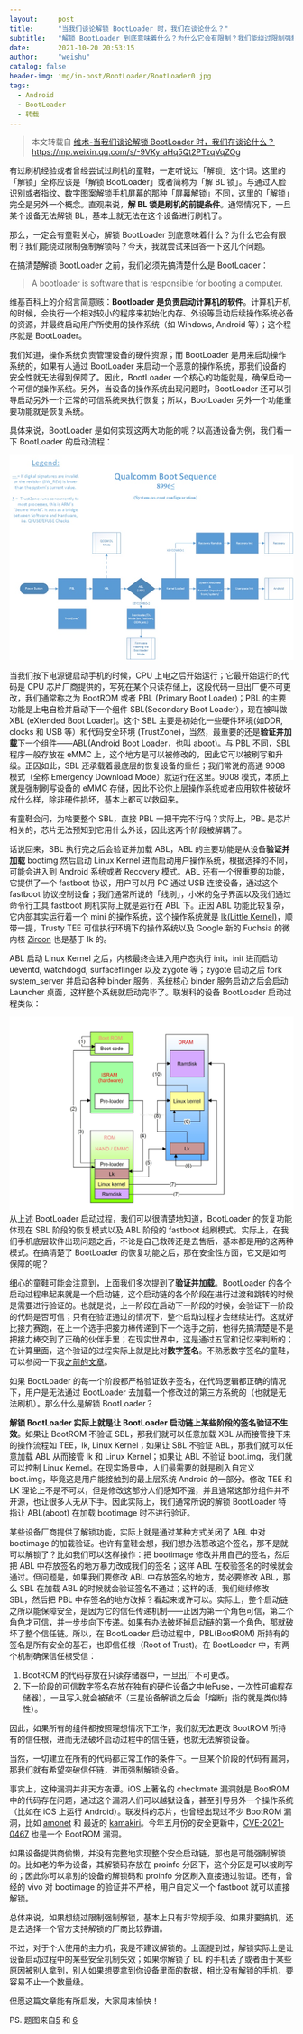 ```yaml
---
layout:     post
title:      "当我们谈论解锁 BootLoader 时，我们在谈论什么？"
subtitle:   "解锁 BootLoader 到底意味着什么？为什么它会有限制？我们能绕过限制强制解锁吗？"
date:       2021-10-20 20:53:15
author:     "weishu"
catalog: false
header-img: img/in-post/BootLoader/BootLoader0.jpg
tags:
  - Android
  - BootLoader
  - 转载
---
```



> 本文转载自 [维术-当我们谈论解锁 BootLoader 时，我们在谈论什么？](https://weishu.me/2021/07/24/what-is-bootloader-unlock/) 
 https://mp.weixin.qq.com/s/-9VKyraHq5Qt2PTzqVqZOg
 
 
有过刷机经验或者曾经尝试过刷机的童鞋，一定听说过「解锁」这个词。这里的「解锁」全称应该是「解锁 BootLoader」或者简称为「解 BL 锁」。与通过人脸识别或者指纹、数字图案解锁手机屏幕的那种「屏幕解锁」不同，这里的「解锁」完全是另外一个概念。直观来说，**解 BL 锁是刷机的前提条件**。通常情况下，一旦某个设备无法解锁 BL，基本上就无法在这个设备进行刷机了。

那么，一定会有童鞋关心，解锁 BootLoader 到底意味着什么？为什么它会有限制？我们能绕过限制强制解锁吗？今天，我就尝试来回答一下这几个问题。

在搞清楚解锁 BootLoader 之前，我们必须先搞清楚什么是 BootLoader：

> A bootloader is software that is responsible for booting a computer.

维基百科上的介绍言简意赅：**Bootloader 是负责启动计算机的软件**。计算机开机的时候，会执行一个相对较小的程序来初始化内存、外设等启动后续操作系统必备的资源，并最终启动用户所使用的操作系统（如 Windows, Android 等）；这个程序就是 BootLoader。

我们知道，操作系统负责管理设备的硬件资源；而 BootLoader 是用来启动操作系统的，如果有人通过 BootLoader 来启动一个恶意的操作系统，那我们设备的安全性就无法得到保障了。因此，BootLoader 一个核心的功能就是，确保启动一个可信的操作系统。另外，当设备的操作系统出现问题时，BootLoader 还可以引导启动另外一个正常的可信系统来执行恢复；所以，BootLoader 另外一个功能重要功能就是恢复系统。

<!--more-->

具体来说，BootLoader 是如何实现这两大功能的呢？以高通设备为例，我们看一下 BootLoader 的启动流程：

![](/img/in-post/BootLoader/BootLoader1.jpg)

当我们按下电源键启动手机的时候，CPU 上电之后开始运行；它最开始运行的代码是 CPU 芯片厂商提供的，写死在某个只读存储上，这段代码一旦出厂便不可更改，我们通常称之为 BootROM 或者 PBL (Primary Boot Loader)；PBL 的主要功能是上电自检并启动下一个组件 SBL(Secondary Boot Loader），现在被叫做 XBL (eXtended Boot Loader)。这个 SBL 主要是初始化一些硬件环境(如DDR, clocks 和 USB 等）和代码安全环境 (TrustZone)，当然，最重要的还是**验证并加载**下一个组件——ABL(Android Boot Loader，也叫 aboot)。与 PBL 不同，SBL 程序一般存放在 eMMC 上，这个地方是可以被修改的，因此它可以被刷写和升级。正因如此，SBL 还承载着最底层的恢复设备的重任；我们常说的高通 9008 模式（全称 Emergency Download Mode）就运行在这里。9008 模式，本质上就是强制刷写设备的 eMMC 存储，因此不论你上层操作系统或者应用软件被破坏成什么样，除非硬件损坏，基本上都可以救回来。

有童鞋会问，为啥要整个 SBL，直接 PBL 一把干完不行吗？实际上，PBL 是芯片相关的，芯片无法预知到它用什么外设，因此这两个阶段被解耦了。

话说回来，SBL 执行完之后会验证并加载 ABL，ABL 的主要功能是从设备**验证并加载** bootimg 然后启动 Linux Kernel 进而启动用户操作系统，根据选择的不同，可能会进入到 Android 系统或者 Recovery 模式。ABL 还有一个很重要的功能，它提供了一个 fastboot 协议，用户可以用 PC 通过 USB 连接设备，通过这个 fastboot 协议控制设备；我们通常所说的「线刷」，小米的兔子界面以及我们通过命令行工具 fastboot 刷机实际上就是运行在 ABL 下。正因 ABL 功能比较复杂，它内部其实运行着一个 mini 的操作系统，这个操作系统就是 [lk(Little Kernel)][1]，顺带一提，Trusty TEE 可信执行环境下的操作系统以及 Google 新的 Fuchsia 的微内核 [Zircon][2] 也是基于 lk 的。

ABL 启动 Linux Kernel 之后，内核最终会进入用户态执行 init，init 进而启动 ueventd, watchdogd, surfaceflinger 以及 zygote 等；zygote 启动之后 fork system_server 并启动各种 binder 服务，系统核心 binder 服务启动之后会启动 Launcher 桌面，这样整个系统就启动完毕了。联发科的设备 BootLoader 启动过程类似：

![](/img/in-post/BootLoader/BootLoader2.jpg)从上述 BootLoader 启动过程，我们可以很清楚地知道，BootLoader 的恢复功能体现在 SBL 阶段的恢复模式以及 ABL 阶段的 fastboot 线刷模式。实际上，在我们手机底层软件出现问题之后，不论是自己救砖还是去售后，基本都是用的这两种模式。在搞清楚了 BootLoader 的恢复功能之后，那在安全性方面，它又是如何保障的呢？

细心的童鞋可能会注意到，上面我们多次提到了**验证并加载**。BootLoader 的各个启动过程串起来就是一个启动链，这个启动链的各个阶段在进行过渡和跳转的时候是需要进行验证的。也就是说，上一阶段在启动下一阶段的时候，会验证下一阶段的代码是否可信；只有在验证通过的情况下，整个启动过程才会继续进行。这就好比接力赛跑，在上一个选手把接力棒传递到下一个选手之前，他得先搞清楚是不是把接力棒交到了正确的伙伴手里；在现实世界中，这是通过五官和记忆来判断的；在计算里面，这个验证的过程实际上就是比对**数字签名**。不熟悉数字签名的童鞋，可以参阅一下我[之前的文章][3]。

如果 BootLoader 的每一个阶段都严格验证数字签名，在代码逻辑都正确的情况下，用户是无法通过 BootLoader 去加载一个修改过的第三方系统的（也就是无法刷机）。那么什么是解锁 BootLoader？

**解锁 BootLoader 实际上就是让 BootLoader 启动链上某些阶段的签名验证不生效**。如果让 BootROM 不验证 SBL，那我们就可以任意加载 XBL 从而接管接下来的操作流程如 TEE，lk, Linux Kernel；如果让 SBL 不验证 ABL，那我们就可以任意加载 ABL 从而接管 lk 和 Linux Kernel；如果让 ABL 不验证 boot.img，我们就可以控制 Linux Kernel。在现实场景中，人们最需要的就是刷入自定义 boot.img，毕竟这是用户能接触到的最上层系统 Android 的一部分。修改 TEE 和 LK 理论上不是不可以，但是修改这部分人们感知不强，并且通常这部分组件并不开源，也让很多人无从下手。因此实际上，我们通常所说的解锁 BootLoader 特指让 ABL(aboot) 在加载 bootimage 时不进行验证。 

某些设备厂商提供了解锁功能，实际上就是通过某种方式关闭了 ABL 中对 bootimage 的加载验证。也许有童鞋会想，我们想办法篡改这个签名，那不是就可以解锁了？比如我们可以这样操作：把 bootimage 修改并用自己的签名，然后把 ABL 中存放签名的地方暴力改成我们的签名；这样 ABL 在校验签名的时候就会通过。但问题是，如果我们要修改 ABL 中存放签名的地方，势必要修改 ABL，那么 SBL 在加载 ABL 的时候就会验证签名不通过；这样的话，我们继续修改 SBL，然后把 PBL 中存签名的地方改掉？看起来或许可以。实际上，整个启动链之所以能保障安全，是因为它的信任传递机制——正因为第一个角色可信，第二个角色才可信，并一步步向下传递。如果有办法破坏掉启动链的第一个角色，那就破坏了整个信任链。所以，在 BootLoader 启动过程中，PBL(BootROM) 所持有的签名是所有安全的基石，也即信任根（Root of Trust)。在 BootLoader 中，有两个机制确保信任根受信：

1. BootROM 的代码存放在只读存储器中，一旦出厂不可更改。
2. 下一阶段的可信数字签名存放在独有的硬件设备之中(eFuse，一次性可编程存储器），一旦写入就会被破坏（三星设备解锁之后会「熔断」指的就是类似特性）。

因此，如果所有的组件都按照理想情况下工作，我们就无法更改 BootROM 所持有的信任根，进而无法破坏启动过程中的信任链，也就无法解锁设备。

当然，一切建立在所有的代码都正常工作的条件下。一旦某个阶段的代码有漏洞，那我们就有希望突破信任链，进而强制解锁设备。

事实上，这种漏洞并非天方夜谭。iOS 上著名的 checkmate 漏洞就是 BootROM 中的代码存在问题，通过这个漏洞人们可以越狱设备，甚至引导另外一个操作系统（比如在 iOS 上运行 Android）。联发科的芯片，也曾经出现过不少 BootROM 漏洞，比如 [amonet][4] 和 最近的 [kamakiri][5]。今年五月份的安全更新中，[CVE-2021-0467][8] 也是一个 BootROM 漏洞。

如果设备提供商偷懒，并没有完整地实现整个安全启动链，那也是可能强制解锁的。比如老的华为设备，其解锁码存放在 proinfo 分区下，这个分区是可以被刷写的；因此你可以拿别的设备的解锁码和 proinfo 分区刷入直接通过验证。还有，曾经的 vivo 对 bootimage 的验证并不严格，用户自定义一个 fastboot 就可以直接解锁。

总体来说，如果想绕过限制强制解锁，基本上只有非常规手段。如果非要搞机，还是去选择一个官方支持解锁的厂商比较靠谱。

不过，对于个人使用的主力机，我是不建议解锁的。上面提到过，解锁实际上是让设备启动过程中的某些安全机制失效；如果你解锁了 BL 的手机丢了或者由于某些原因被别人拿到，别人如果想要拿到你设备里面的数据，相比没有解锁的手机，要容易不止一个数量级。

但愿这篇文章能有所启发，大家周末愉快！

PS. 题图来自[5][5] 和 [6][6]

[1]: https://github.com/littlekernel/lk
[2]: https://fuchsia.googlesource.com/fuchsia/+/master/zircon/README.md
[3]: https://mp.weixin.qq.com/s?__biz=MjM5Njg5ODU2NA==&amp;mid=2257498195&amp;idx=1&amp;sn=bf6fdeaa9b01902d6e25a7fc13f3e9cbe7c02fc6914adf4607b872a192&token=1832840139&lang=zh_CN#rd
[4]: https://github.com/xyzz/amonet
[5]: https://github.com/amonet-kamakiri/kamakiri
[6]: https://blog.csdn.net/forever_2015/article/details/53000643
[7]: https://lineageos.org/engineering/Qualcomm-Firmware/
[8]: https://source.android.com/security/bulletin/2021-05-01